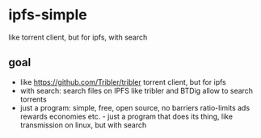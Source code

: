 # ipfs-simple
like torrent client, but for ipfs, with search

## goal

- like https://github.com/Tribler/tribler torrent client, but for ipfs
- with search: search files on IPFS like tribler and BTDig allow to search torrents
- just a program: simple, free, open source, no barriers ratio-limits ads rewards economies etc. - just a program that does its thing, like transmission on linux, but with search